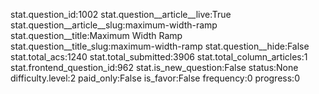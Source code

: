 stat.question_id:1002
stat.question__article__live:True
stat.question__article__slug:maximum-width-ramp
stat.question__title:Maximum Width Ramp
stat.question__title_slug:maximum-width-ramp
stat.question__hide:False
stat.total_acs:1240
stat.total_submitted:3906
stat.total_column_articles:1
stat.frontend_question_id:962
stat.is_new_question:False
status:None
difficulty.level:2
paid_only:False
is_favor:False
frequency:0
progress:0
